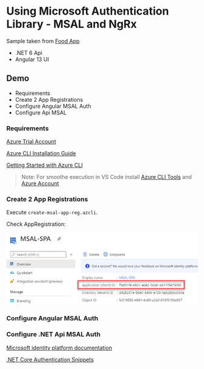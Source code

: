 # Using Microsoft Authentication Library - MSAL and NgRx

Sample taken from [Food App](https://github.com/arambazamba/food-app)

- .NET 6 Api 
- Angular 13 UI

## Demo

- Requirements
- Create 2 App Registrations
- Configure Angular MSAL Auth
- Configure Api MSAL

### Requirements

[Azure Trial Account](https://azure.microsoft.com/en-us/free/)

[Azure CLI Installation Guide](https://docs.microsoft.com/en-us/cli/azure/install-azure-cli?view=azure-cli-latest)

[Getting Started with Azure CLI](https://github.com/arambazamba/ng-adv/tree/feature/msal-auth/Tooling/04-CLI)

> Note: For smoothe execution in VS Code install [Azure CLI Tools](https://marketplace.visualstudio.com/items?itemName=ms-vscode.azurecli) and [Azure Account](https://marketplace.visualstudio.com/items?itemName=ms-vscode.azure-account)

### Create 2 App Registrations

Execute `create-msal-app-reg.azcli`.

Check AppRegistration:

![app-reg](./_images/msal-app.png)

### Configure Angular MSAL Auth


### Configure .NET Api MSAL Auth

[Microsoft identity platform documentation](https://docs.microsoft.com/en-us/azure/active-directory/develop/)

[.NET Core Authentication Snippets](https://docs.microsoft.com/en-us/aspnet/core/security/authentication/social/microsoft-logins?view=aspnetcore-6.0)